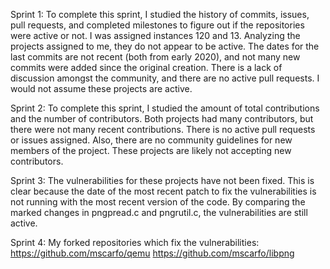 Sprint 1: To complete this sprint, I studied the history of commits, issues, pull requests, and completed milestones to figure out if the repositories were active or not. I was assigned instances 120 and 13.
Analyzing the projects assigned to me, they do not appear to be active. The dates for the last commits are not recent (both from early 2020), and not many new commits were added since the original creation. There is a lack of discussion amongst the community, and there are no active pull requests. I would not assume these projects are active.

Sprint 2: To complete this sprint, I studied the amount of total contributions and the number of contributors. Both projects had many contributors, but there were not many recent contributions. There is no active pull requests or issues assigned. Also, there are no community guidelines for new members of the project. These projects are likely not accepting new contributors.

Sprint 3: The vulnerabilities for these projects have not been fixed. This is clear because the date of the most recent patch to fix the vulnerabilities is not running with the most recent version of the code. By comparing the marked changes in pngpread.c and pngrutil.c, the vulnerabilities are still active.

Sprint 4: My forked repositories which fix the vulnerabilities: 
https://github.com/mscarfo/qemu
https://github.com/mscarfo/libpng


